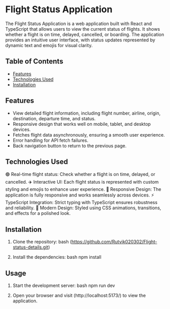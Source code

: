 # Flight Status Application

The Flight Status Application is a web application built with React and TypeScript that allows users to view the current status of flights. It shows whether a flight is on time, delayed, cancelled, or boarding. The application provides an intuitive user interface, with status updates represented by dynamic text and emojis for visual clarity.

## Table of Contents

- [Features](#features)
- [Technologies Used](#technologies-used)
- [Installation](#installation)


## Features

- View detailed flight information, including flight number, airline, origin, destination, departure time, and status.
- Responsive design that works well on mobile, tablet, and desktop devices.
- Fetches flight data asynchronously, ensuring a smooth user experience.
- Error handling for API fetch failures.
- Back navigation button to return to the previous page.

## Technologies Used

🟢 Real-time flight status: Check whether a flight is on time, delayed, or cancelled.
✈️ Interactive UI: Each flight status is represented with custom styling and emojis to enhance user experience.
📱 Responsive Design: The application is fully responsive and works seamlessly across devices.
⚡ TypeScript Integration: Strict typing with TypeScript ensures robustness and reliability.
🎨 Modern Design: Styled using CSS animations, transitions, and effects for a polished look.


## Installation

1. Clone the repository:
   bash
(https://github.com/Rutvik020302/Flight-status-details.git)
   
2. Install the dependencies:
   bash
   npm install
   
## Usage
1. Start the development server:
   bash
   npm run dev
   
2. Open your browser and visit (http://localhost:5173/) to view the application.
